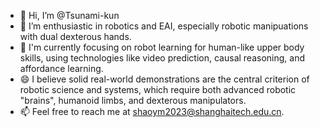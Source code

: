 - 👋 Hi, I’m @Tsunami-kun
- 👀 I’m enthusiastic in robotics and EAI, especially robotic manipuations with dual dexterous hands. 
- 🌱 I'm currently focusing on robot learning for human-like upper body skills, using technologies like video prediction, causal reasoning, and affordance learning.
- 😄 I believe solid real-world demonstrations are the central criterion of robotic science and systems, which require both advanced robotic "brains", humanoid limbs, and dexterous manipulators.
- 📫 Feel free to reach me at shaoym2023@shanghaitech.edu.cn.
